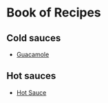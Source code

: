 # Book of Recipes

## Cold sauces
* [Guacamole](guacamole.md)

## Hot sauces
* [Hot Sauce](hot_sauce.md)
